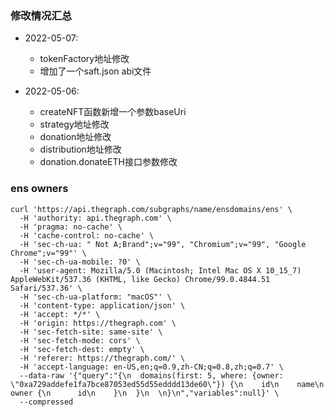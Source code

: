 ### 修改情况汇总

- 2022-05-07: 
  - tokenFactory地址修改
  - 增加了一个saft.json abi文件
  
- 2022-05-06: 
  - createNFT函数新增一个参数baseUri
  - strategy地址修改
  - donation地址修改
  - distribution地址修改
  - donation.donateETH接口参数修改




### ens owners

```
curl 'https://api.thegraph.com/subgraphs/name/ensdomains/ens' \
  -H 'authority: api.thegraph.com' \
  -H 'pragma: no-cache' \
  -H 'cache-control: no-cache' \
  -H 'sec-ch-ua: " Not A;Brand";v="99", "Chromium";v="99", "Google Chrome";v="99"' \
  -H 'sec-ch-ua-mobile: ?0' \
  -H 'user-agent: Mozilla/5.0 (Macintosh; Intel Mac OS X 10_15_7) AppleWebKit/537.36 (KHTML, like Gecko) Chrome/99.0.4844.51 Safari/537.36' \
  -H 'sec-ch-ua-platform: "macOS"' \
  -H 'content-type: application/json' \
  -H 'accept: */*' \
  -H 'origin: https://thegraph.com' \
  -H 'sec-fetch-site: same-site' \
  -H 'sec-fetch-mode: cors' \
  -H 'sec-fetch-dest: empty' \
  -H 'referer: https://thegraph.com/' \
  -H 'accept-language: en-US,en;q=0.9,zh-CN;q=0.8,zh;q=0.7' \
  --data-raw '{"query":"{\n  domains(first: 5, where: {owner: \"0xa729addefe1fa7bce87053ed55d55edddd13de60\"}) {\n    id\n    name\n    owner {\n      id\n    }\n  }\n  \n}\n","variables":null}' \
  --compressed
```
